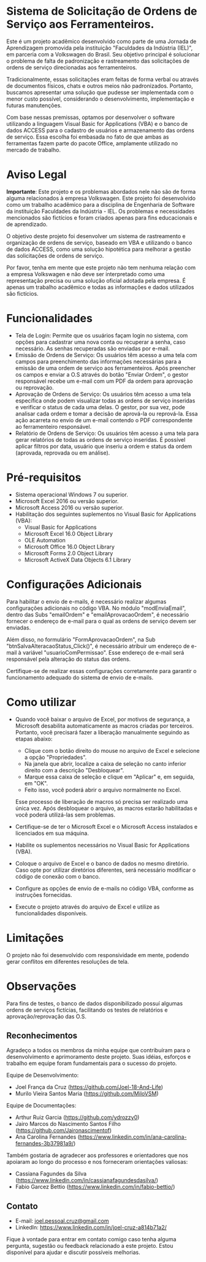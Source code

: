 # Sistema de Solicitação de Ordens de Serviço aos Ferramenteiros.
  Este é um projeto acadêmico desenvolvido como parte de uma Jornada de Aprendizagem promovida pela instituição "Faculdades da Indústria (IEL)", em parceria com a Volkswagen do Brasil. Seu objetivo principal é solucionar o problema de falta de padronização e rastreamento das solicitações de ordens de serviço direcionadas aos ferramenteiros.

  Tradicionalmente, essas solicitações eram feitas de forma verbal ou através de documentos físicos, chats e outros meios não padronizados. Portanto, buscamos apresentar uma solução que pudesse ser implementada com o menor custo possível, considerando o desenvolvimento, implementação e futuras manutenções.

  Com base nessas premissas, optamos por desenvolver o software utilizando a linguagem Visual Basic for Applications (VBA) e o banco de dados ACCESS para o cadastro de usuários e armazenamento das ordens de serviço. Essa escolha foi embasada no fato de que ambas as ferramentas fazem parte do pacote Office, amplamente utilizado no mercado de trabalho.

# Aviso Legal
**Importante**: Este projeto e os problemas abordados nele não são de forma alguma relacionados à empresa Volkswagen. Este projeto foi desenvolvido como um trabalho acadêmico para a disciplina de Engenharia de Software da instituição Faculdades da Indústria - IEL. Os problemas e necessidades mencionados são fictícios e foram criados apenas para fins educacionais e de aprendizado.

O objetivo deste projeto foi desenvolver um sistema de rastreamento e organização de ordens de serviço, baseado em VBA e utilizando o banco de dados ACCESS, como uma solução hipotética para melhorar a gestão das solicitações de ordens de serviço.

Por favor, tenha em mente que este projeto não tem nenhuma relação com a empresa Volkswagen e não deve ser interpretado como uma representação precisa ou uma solução oficial adotada pela empresa. É apenas um trabalho acadêmico e todas as informações e dados utilizados são fictícios.

# Funcionalidades
  * Tela de Login: Permite que os usuários façam login no sistema, com opções para cadastrar uma nova conta ou recuperar a senha, caso necessário. As senhas recuperadas são enviadas por e-mail.
  * Emissão de Ordens de Serviço: Os usuários têm acesso a uma tela com campos para preenchimento das informações necessárias para a emissão de uma ordem de serviço aos ferramenteiros. Após preencher os campos e enviar a O.S através do botão "Enviar Ordem", o gestor responsável recebe um e-mail com um PDF da ordem para aprovação ou reprovação.
  * Aprovação de Ordens de Serviço: Os usuários têm acesso a uma tela específica onde podem visualizar todas as ordens de serviço inseridas e verificar o status de cada uma delas. O gestor, por sua vez, pode analisar cada ordem e tomar a decisão de aprová-la ou reprová-la. Essa ação acarreta no envio de um e-mail contendo o PDF correspondente ao ferramenteiro responsável.
  * Relatório de Ordens de Serviço: Os usuários têm acesso a uma tela para gerar relatórios de todas as ordens de serviço inseridas. É possível aplicar filtros por data, usuário que inseriu a ordem e status da ordem (aprovada, reprovada ou em análise).

# Pré-requisitos
  * Sistema operacional Windows 7 ou superior.
  * Microsoft Excel 2016 ou versão superior.
  * Microsoft Access 2016 ou versão superior.
  * Habilitação dos seguintes suplementos no Visual Basic for Applications (VBA):
    * Visual Basic for Applications
    * Microsoft Excel 16.0 Object Library
    * OLE Automation
    * Microsoft Office 16.0 Object Library
    * Microsoft Forms 2.0 Object Library
    * Microsoft ActiveX Data Objects 6.1 Library

# Configurações Adicionais
  Para habilitar o envio de e-mails, é necessário realizar algumas configurações adicionais no código VBA. No módulo "modEnviaEmail", dentro das Subs "emailOrdem" e "emailAprovacaoOrdem", é necessário fornecer o endereço de e-mail para o qual as ordens de serviço devem ser enviadas.

  Além disso, no formulário "FormAprovacaoOrdem", na Sub "btnSalvaAlteracaoStatus_Click()", é necessário atribuir um endereço de e-mail à variável "usuarioComPermissao". Esse endereço de e-mail será responsável pela alteração do status das ordens.

  Certifique-se de realizar essas configurações corretamente para garantir o funcionamento adequado do sistema de envio de e-mails.

# Como utilizar
  * Quando você baixar o arquivo de Excel, por motivos de segurança, a Microsoft desabilita automaticamente as macros criadas por terceiros. Portanto, você precisará fazer a liberação manualmente seguindo as etapas abaixo:
    * Clique com o botão direito do mouse no arquivo de Excel e selecione a opção "Propriedades".
    * Na janela que abrir, localize a caixa de seleção no canto inferior direito com a descrição "Desbloquear".
    * Marque essa caixa de seleção e clique em "Aplicar" e, em seguida, em "OK".
    * Feito isso, você poderá abrir o arquivo normalmente no Excel.

    Esse processo de liberação de macros só precisa ser realizado uma única vez. Após desbloquear o arquivo, as macros estarão habilitadas e você poderá utilizá-las sem problemas.

  * Certifique-se de ter o Microsoft Excel e o Microsoft Access instalados e licenciados em sua máquina.
  * Habilite os suplementos necessários no Visual Basic for Applications (VBA).
  * Coloque o arquivo de Excel e o banco de dados no mesmo diretório. Caso opte por utilizar diretórios diferentes, será necessário modificar o código de conexão com o banco.
  * Configure as opções de envio de e-mails no código VBA, conforme as instruções fornecidas.
  * Execute o projeto através do arquivo de Excel e utilize as funcionalidades disponíveis.

# Limitações
  O projeto não foi desenvolvido com responsividade em mente, podendo gerar conflitos em diferentes resoluções de tela.

# Observações
  Para fins de testes, o banco de dados disponibilizado possuí algumas ordens de serviços fictícias, facilitando os testes de relatórios e aprovação/reprovação das O.S.
  
## Reconhecimentos

Agradeço a todos os membros da minha equipe que contribuíram para o desenvolvimento e aprimoramento deste projeto. Suas idéias, esforços e trabalho em equipe foram fundamentais para o sucesso do projeto.

Equipe de Desenvolvimento:
  - Joel França da Cruz (https://github.com/Joel-18-And-Life)
  - Murilo Vieira Santos Maria (https://github.com/MiloVSM)

Equipe de Documentações:
  - Arthur Ruiz Garcia (https://github.com/ydrozzy0)
  - Jairo Marcos do Nascimento Santos Filho (https://github.com/Jaironascimentof)
  - Ana Carolina Fernandes (https://www.linkedin.com/in/ana-carolina-fernandes-3b37981a9/)

Também gostaria de agradecer aos professores e orientadores que nos apoiaram ao longo do processo e nos forneceram orientações valiosas:
  - Cassiana Fagundes da Silva (https://www.linkedin.com/in/cassianafagundesdasilva/)
  - Fabio Garcez Bettio (https://www.linkedin.com/in/fabio-bettio/)

## Contato

  - E-mail: joel.pessoal.cruz@gmail.com
  - LinkedIn: https://www.linkedin.com/in/joel-cruz-a814b71a2/


Fique à vontade para entrar em contato comigo caso tenha alguma pergunta, sugestão ou feedback relacionado a este projeto. Estou disponível para ajudar e discutir possíveis melhorias.








